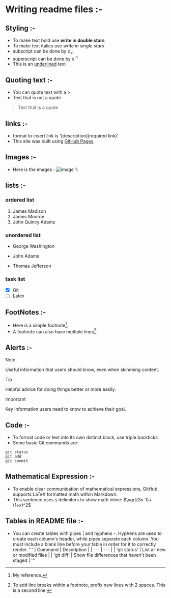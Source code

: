 # Writing readme files :-
## Styling :-
- To make text bold use **write in double stars**
- To make text italics use *write in single stars*
- subscript can be done by x <sub> n </sub>
- superscript can be done by x <sup> n </sup>
- This is an <ins>underlined</ins> text
## Quoting text :-
- You can quote text with a >.
- Text that is not a quote
 > Text that is a quote
## links :-
- format to insert link is '[description](required link)'
- This site was built using [GitHub Pages](https://pages.github.com/).
## Images :-
- Here is the images :
 ![image 1](https://astrix.security/wp-content/uploads/2024/05/GitHub-Apps-Bug-Created-Significant-3rd-Party-Risk_-How-You-Can-Stay-Protected-1.png).
## lists :-
### ordered list
1. James Madison
2. James Monroe
3. John Quincy Adams
### unordered list
- George Washington
* John Adams
+ Thomas Jefferson
### task list
- [x] Git
- [ ] Latex
## FootNotes :-
- Here is a simple footnote[^1].
- A footnote can also have multiple lines[^2].
 [^1]: My reference.
 [^2]: To add line breaks within a footnote, prefix new lines with 2 spaces.
  This is a second line.
## Alerts :-
 > [!NOTE]
 > Useful information that users should know, even when skimming content.

 > [!TIP]
 > Helpful advice for doing things better or more easily.

 > [!IMPORTANT]
 > Key information users need to know to achieve their goal.
## Code :-
- To format code or text into its own distinct block, use triple backticks.
- Some basic Git commands are:
```
git status
git add
git commit
```
## Mathematical Expression :-
- To enable clear communication of mathematical expressions, GitHub supports LaTeX formatted math within Markdown. 
- This sentence uses `$` delimiters to show math inline:  $\sqrt{3x-1}+(1+x)^2$

## Tables in README file :-
- You can create tables with pipes | and hyphens -. Hyphens are used to create each column's header, while pipes separate each column. You must include a blank line before your table in order for it to correctly render.
'''
| Command | Description |
| --- | --- |
| 'git status' | List all new or modified files |
| 'git diff' | Show file differences that haven't been staged |
'''





